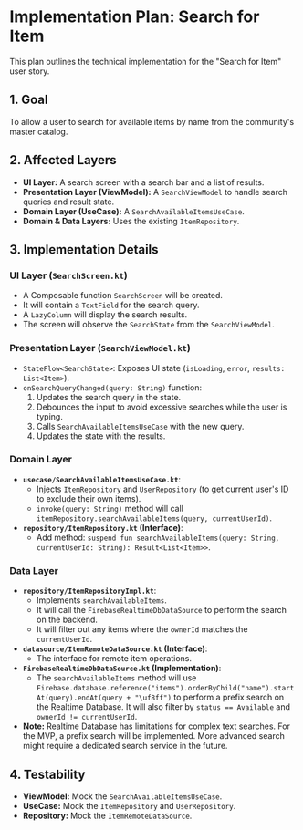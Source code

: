 # Implementation Plan: Search for Item

This plan outlines the technical implementation for the "Search for Item" user story.

## 1. Goal

To allow a user to search for available items by name from the community's master catalog.

## 2. Affected Layers

*   **UI Layer:** A search screen with a search bar and a list of results.
*   **Presentation Layer (ViewModel):** A `SearchViewModel` to handle search queries and result state.
*   **Domain Layer (UseCase):** A `SearchAvailableItemsUseCase`.
*   **Domain & Data Layers:** Uses the existing `ItemRepository`.

## 3. Implementation Details

### UI Layer (`SearchScreen.kt`)

*   A Composable function `SearchScreen` will be created.
*   It will contain a `TextField` for the search query.
*   A `LazyColumn` will display the search results.
*   The screen will observe the `SearchState` from the `SearchViewModel`.

### Presentation Layer (`SearchViewModel.kt`)

*   `StateFlow<SearchState>`: Exposes UI state (`isLoading`, `error`, `results: List<Item>`).
*   `onSearchQueryChanged(query: String)` function:
    1.  Updates the search query in the state.
    2.  Debounces the input to avoid excessive searches while the user is typing.
    3.  Calls `SearchAvailableItemsUseCase` with the new query.
    4.  Updates the state with the results.

### Domain Layer

*   **`usecase/SearchAvailableItemsUseCase.kt`**:
    *   Injects `ItemRepository` and `UserRepository` (to get current user's ID to exclude their own items).
    *   `invoke(query: String)` method will call `itemRepository.searchAvailableItems(query, currentUserId)`.
*   **`repository/ItemRepository.kt` (Interface)**:
    *   Add method: `suspend fun searchAvailableItems(query: String, currentUserId: String): Result<List<Item>>`.

### Data Layer

*   **`repository/ItemRepositoryImpl.kt`**:
    *   Implements `searchAvailableItems`.
    *   It will call the `FirebaseRealtimeDbDataSource` to perform the search on the backend.
    *   It will filter out any items where the `ownerId` matches the `currentUserId`.
*   **`datasource/ItemRemoteDataSource.kt` (Interface)**:
    *   The interface for remote item operations.
*   **`FirebaseRealtimeDbDataSource.kt` (Implementation)**:
    *   The `searchAvailableItems` method will use `Firebase.database.reference("items").orderByChild("name").startAt(query).endAt(query + "\uf8ff")` to perform a prefix search on the Realtime Database. It will also filter by `status == Available` and `ownerId != currentUserId`.
*   **Note:** Realtime Database has limitations for complex text searches. For the MVP, a prefix search will be implemented. More advanced search might require a dedicated search service in the future.

## 4. Testability

*   **ViewModel:** Mock the `SearchAvailableItemsUseCase`.
*   **UseCase:** Mock the `ItemRepository` and `UserRepository`.
*   **Repository:** Mock the `ItemRemoteDataSource`.
